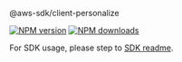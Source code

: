 @aws-sdk/client-personalize

[![NPM version](https://img.shields.io/npm/v/@aws-sdk/client-personalize/beta.svg)](https://www.npmjs.com/package/@aws-sdk/client-personalize)
[![NPM downloads](https://img.shields.io/npm/dm/@aws-sdk/client-personalize.svg)](https://www.npmjs.com/package/@aws-sdk/client-personalize)

For SDK usage, please step to [SDK readme](https://github.com/aws/aws-sdk-js-v3).
